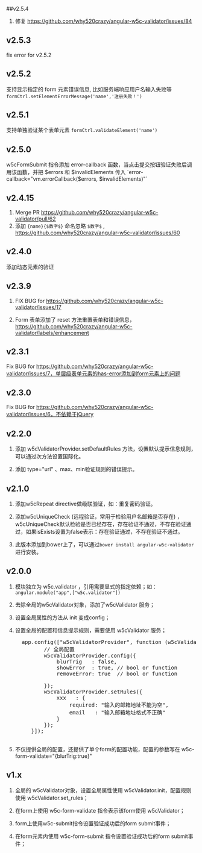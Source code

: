 ##v2.5.4
1. 修复 https://github.com/why520crazy/angular-w5c-validator/issues/84

## v2.5.3
fix error for v2.5.2

## v2.5.2
支持显示指定的 form 元素错误信息, 比如服务端响应用户名输入失败等  `formCtrl.setElementErrorMessage('name','注册失败！')`

## v2.5.1
支持单独验证某个表单元素  `formCtrl.validateElement('name')`

## v2.5.0
w5cFormSubmit 指令添加 error-callback 函数，当点击提交按钮验证失败后调用该函数，并把 $errors 和 $invalidElements 传入
`error-callback="vm.errorCallback($errors, $invalidElements)"`

## v2.4.15
1. Merge PR https://github.com/why520crazy/angular-w5c-validator/pull/62
1. 添加 `{name}{$数字$}` 命名忽略 `$数字$` , https://github.com/why520crazy/angular-w5c-validator/issues/60

## v2.4.0
添加动态元素的验证

## v2.3.9

1. FIX BUG for https://github.com/why520crazy/angular-w5c-validator/issues/17

1. Form 表单添加了 reset 方法重置表单和错误信息，https://github.com/why520crazy/angular-w5c-validator/labels/enhancement

## v2.3.1
Fix BUG for https://github.com/why520crazy/angular-w5c-validator/issues/7，单层级表单元素的has-error添加到form元素上的问题

## v2.3.0
Fix BUG for https://github.com/why520crazy/angular-w5c-validator/issues/6，不依赖于jQuery

## v2.2.0

1. 添加 w5cValidatorProvider.setDefaultRules 方法，设置默认提示信息规则，可以通过次方法设置国际化。

1. 添加 type="url" 、max、min验证规则的错误提示。

## v2.1.0

1. 添加w5cRepeat directive做级联验证，如：重复密码验证。

1. 添加w5cUniqueCheck (远程验证，常用于检验用户名邮箱是否存在) ，w5cUniqueCheck默认检验是否已经存在，存在验证不通过，不存在验证通过，如果isExists设置为false表示：存在验证通过，不存在验证不通过。

1. 此版本添加到bower上了，可以通过`bower install angular-w5c-validator` 进行安装。

## v2.0.0

1. 模块独立为 w5c.validator ，引用需要显式的指定依赖；如：```angular.module("app",["w5c.validator"])```

1. 去除全局的w5cValidator对象，添加了w5cValidator 服务；

1. 设置全局属性的方法从 init 变成config；

1. 设置全局的配置和信息提示规则，需要使用 w5cValidator 服务；
    <pre>
     app.config(["w5cValidatorProvider", function (w5cValidatorProvider) {
            // 全局配置
            w5cValidatorProvider.config({
                blurTrig   : false,
                showError  : true, // bool or function
                removeError: true  // bool or function

            });
            w5cValidatorProvider.setRules({
                xxx   : {
                    required: "输入的邮箱地址不能为空",
                    email   : "输入邮箱地址格式不正确"
                }
            });
        }]);
    </pre>

1. 不仅提供全局的配置，还提供了单个form的配置功能，配置的参数写在 w5c-form-validate="{blurTrig:true}"

## v1.x


1. 全局的 w5cValidator对象，设置全局属性使用 w5cValidator.init，配置规则使用 w5cValidator.set_rules；

1. 在form上使用 w5c-form-validate 指令表示该form使用 w5cValidator；

1. form上使用w5c-submit指令设置验证成功后的form submit事件；

1. 在form元素内使用 w5c-form-submit 指令设置验证成功后的form submit事件；
